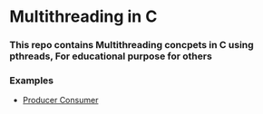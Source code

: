 # Multithreading in C

### This repo contains Multithreading concpets in C using pthreads, For educational purpose for others

### Examples
- [Producer Consumer](producer_consumer/README.md)